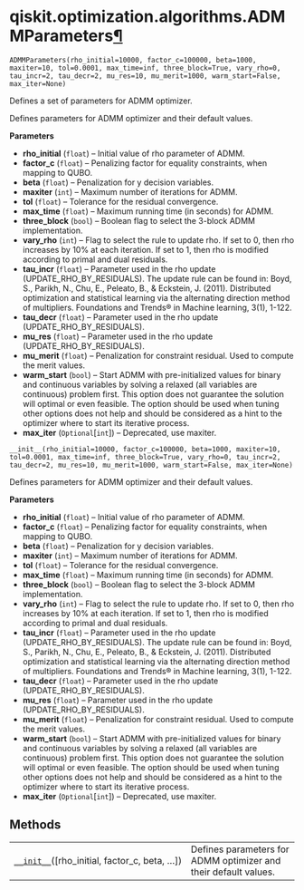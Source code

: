 # qiskit.optimization.algorithms.ADMMParameters[¶](#qiskit-optimization-algorithms-admmparameters "Permalink to this headline")

<span id="undefined" />

`ADMMParameters(rho_initial=10000, factor_c=100000, beta=1000, maxiter=10, tol=0.0001, max_time=inf, three_block=True, vary_rho=0, tau_incr=2, tau_decr=2, mu_res=10, mu_merit=1000, warm_start=False, max_iter=None)`

Defines a set of parameters for ADMM optimizer.

Defines parameters for ADMM optimizer and their default values.

**Parameters**

*   **rho\_initial** (`float`) – Initial value of rho parameter of ADMM.
*   **factor\_c** (`float`) – Penalizing factor for equality constraints, when mapping to QUBO.
*   **beta** (`float`) – Penalization for y decision variables.
*   **maxiter** (`int`) – Maximum number of iterations for ADMM.
*   **tol** (`float`) – Tolerance for the residual convergence.
*   **max\_time** (`float`) – Maximum running time (in seconds) for ADMM.
*   **three\_block** (`bool`) – Boolean flag to select the 3-block ADMM implementation.
*   **vary\_rho** (`int`) – Flag to select the rule to update rho. If set to 0, then rho increases by 10% at each iteration. If set to 1, then rho is modified according to primal and dual residuals.
*   **tau\_incr** (`float`) – Parameter used in the rho update (UPDATE\_RHO\_BY\_RESIDUALS). The update rule can be found in: Boyd, S., Parikh, N., Chu, E., Peleato, B., & Eckstein, J. (2011). Distributed optimization and statistical learning via the alternating direction method of multipliers. Foundations and Trends® in Machine learning, 3(1), 1-122.
*   **tau\_decr** (`float`) – Parameter used in the rho update (UPDATE\_RHO\_BY\_RESIDUALS).
*   **mu\_res** (`float`) – Parameter used in the rho update (UPDATE\_RHO\_BY\_RESIDUALS).
*   **mu\_merit** (`float`) – Penalization for constraint residual. Used to compute the merit values.
*   **warm\_start** (`bool`) – Start ADMM with pre-initialized values for binary and continuous variables by solving a relaxed (all variables are continuous) problem first. This option does not guarantee the solution will optimal or even feasible. The option should be used when tuning other options does not help and should be considered as a hint to the optimizer where to start its iterative process.
*   **max\_iter** (`Optional`\[`int`]) – Deprecated, use maxiter.

<span id="undefined" />

`__init__(rho_initial=10000, factor_c=100000, beta=1000, maxiter=10, tol=0.0001, max_time=inf, three_block=True, vary_rho=0, tau_incr=2, tau_decr=2, mu_res=10, mu_merit=1000, warm_start=False, max_iter=None)`

Defines parameters for ADMM optimizer and their default values.

**Parameters**

*   **rho\_initial** (`float`) – Initial value of rho parameter of ADMM.
*   **factor\_c** (`float`) – Penalizing factor for equality constraints, when mapping to QUBO.
*   **beta** (`float`) – Penalization for y decision variables.
*   **maxiter** (`int`) – Maximum number of iterations for ADMM.
*   **tol** (`float`) – Tolerance for the residual convergence.
*   **max\_time** (`float`) – Maximum running time (in seconds) for ADMM.
*   **three\_block** (`bool`) – Boolean flag to select the 3-block ADMM implementation.
*   **vary\_rho** (`int`) – Flag to select the rule to update rho. If set to 0, then rho increases by 10% at each iteration. If set to 1, then rho is modified according to primal and dual residuals.
*   **tau\_incr** (`float`) – Parameter used in the rho update (UPDATE\_RHO\_BY\_RESIDUALS). The update rule can be found in: Boyd, S., Parikh, N., Chu, E., Peleato, B., & Eckstein, J. (2011). Distributed optimization and statistical learning via the alternating direction method of multipliers. Foundations and Trends® in Machine learning, 3(1), 1-122.
*   **tau\_decr** (`float`) – Parameter used in the rho update (UPDATE\_RHO\_BY\_RESIDUALS).
*   **mu\_res** (`float`) – Parameter used in the rho update (UPDATE\_RHO\_BY\_RESIDUALS).
*   **mu\_merit** (`float`) – Penalization for constraint residual. Used to compute the merit values.
*   **warm\_start** (`bool`) – Start ADMM with pre-initialized values for binary and continuous variables by solving a relaxed (all variables are continuous) problem first. This option does not guarantee the solution will optimal or even feasible. The option should be used when tuning other options does not help and should be considered as a hint to the optimizer where to start its iterative process.
*   **max\_iter** (`Optional`\[`int`]) – Deprecated, use maxiter.

## Methods

|                                                                                                                                                                     |                                                                 |
| ------------------------------------------------------------------------------------------------------------------------------------------------------------------- | --------------------------------------------------------------- |
| [`__init__`](#qiskit.optimization.algorithms.ADMMParameters.__init__ "qiskit.optimization.algorithms.ADMMParameters.__init__")(\[rho\_initial, factor\_c, beta, …]) | Defines parameters for ADMM optimizer and their default values. |

